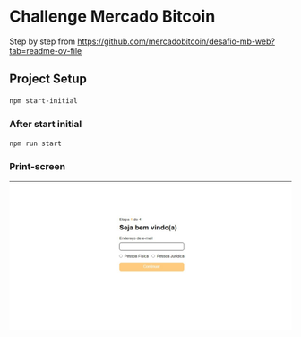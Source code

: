 # Challenge Mercado Bitcoin

Step by step from https://github.com/mercadobitcoin/desafio-mb-web?tab=readme-ov-file

## Project Setup

```sh
npm start-initial
```

### After start initial

```sh
npm run start
```

### Print-screen

![Print Screen](https://raw.githubusercontent.com/ruanfelssner/challenge-mercado-bitcoin/main/screenshot.jpg)